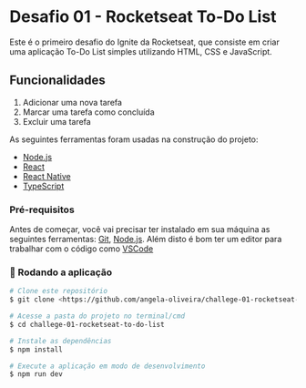 # Desafio 01 - Rocketseat To-Do List

<p>Este é o primeiro desafio do Ignite da Rocketseat, que consiste em criar uma aplicação To-Do List simples utilizando HTML, CSS e JavaScript.</p>



## Funcionalidades

1. Adicionar uma nova tarefa
2. Marcar uma tarefa como concluída
3. Excluir uma tarefa


As seguintes ferramentas foram usadas na construção do projeto:

- [Node.js](https://nodejs.org/en/)
- [React](https://pt-br.reactjs.org/)
- [React Native](https://reactnative.dev/)
- [TypeScript](https://www.typescriptlang.org/)

### Pré-requisitos

Antes de começar, você vai precisar ter instalado em sua máquina as seguintes ferramentas:
[Git](https://git-scm.com), [Node.js](https://nodejs.org/en/). 
Além disto é bom ter um editor para trabalhar com o código como [VSCode](https://code.visualstudio.com/)

### 🎲 Rodando a aplicação

```bash
# Clone este repositório
$ git clone <https://github.com/angela-oliveira/challege-01-rocketseat-to-do-list.git>

# Acesse a pasta do projeto no terminal/cmd
$ cd challege-01-rocketseat-to-do-list

# Instale as dependências
$ npm install

# Execute a aplicação em modo de desenvolvimento
$ npm run dev

```

